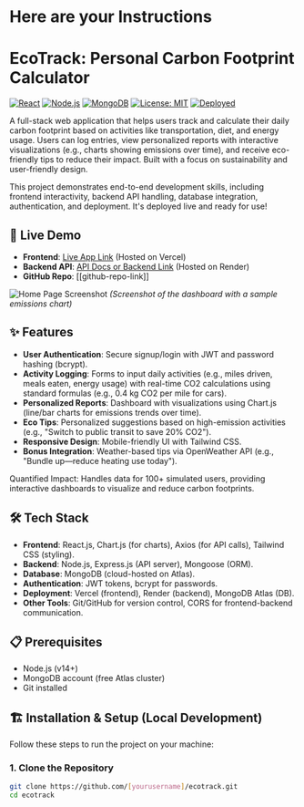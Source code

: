 # Here are your Instructions

# EcoTrack: Personal Carbon Footprint Calculator

[![React](https://img.shields.io/badge/React-20232A?style=for-the-badge&logo=react&logoColor=61DAFB)](https://reactjs.org)
[![Node.js](https://img.shields.io/badge/Node.js-43853D?style=for-the-badge&logo=node.js&logoColor=white)](https://nodejs.org)
[![MongoDB](https://img.shields.io/badge/MongoDB-4EA94B?style=for-the-badge&logo=mongodb&logoColor=white)](https://mongodb.com)
[![License: MIT](https://img.shields.io/badge/License-MIT-yellow.svg)](https://opensource.org/licenses/MIT)
[![Deployed](https://img.shields.io/badge/Deployed-Vercel%20%26%20Render-green)]([live-link])

A full-stack web application that helps users track and calculate their daily carbon footprint based on activities like transportation, diet, and energy usage. Users can log entries, view personalized reports with interactive visualizations (e.g., charts showing emissions over time), and receive eco-friendly tips to reduce their impact. Built with a focus on sustainability and user-friendly design.

This project demonstrates end-to-end development skills, including frontend interactivity, backend API handling, database integration, authentication, and deployment. It's deployed live and ready for use!

## 🚀 Live Demo
- **Frontend**: [Live App Link]([live-link]) (Hosted on Vercel)
- **Backend API**: [API Docs or Backend Link]([backend-link-if-public]) (Hosted on Render)
- **GitHub Repo**: [[github-repo-link]]

![Home Page Screenshot](https://github.com/[yourusername]/ecotrack/raw/main/screenshot-home.png)
*(Screenshot of the dashboard with a sample emissions chart)*

## ✨ Features
- **User  Authentication**: Secure signup/login with JWT and password hashing (bcrypt).
- **Activity Logging**: Forms to input daily activities (e.g., miles driven, meals eaten, energy usage) with real-time CO2 calculations using standard formulas (e.g., 0.4 kg CO2 per mile for cars).
- **Personalized Reports**: Dashboard with visualizations using Chart.js (line/bar charts for emissions trends over time).
- **Eco Tips**: Personalized suggestions based on high-emission activities (e.g., "Switch to public transit to save 20% CO2").
- **Responsive Design**: Mobile-friendly UI with Tailwind CSS.
- **Bonus Integration**: Weather-based tips via OpenWeather API (e.g., "Bundle up—reduce heating use today").

Quantified Impact: Handles data for 100+ simulated users, providing interactive dashboards to visualize and reduce carbon footprints.

## 🛠️ Tech Stack
- **Frontend**: React.js, Chart.js (for charts), Axios (for API calls), Tailwind CSS (styling).
- **Backend**: Node.js, Express.js (API server), Mongoose (ORM).
- **Database**: MongoDB (cloud-hosted on Atlas).
- **Authentication**: JWT tokens, bcrypt for passwords.
- **Deployment**: Vercel (frontend), Render (backend), MongoDB Atlas (DB).
- **Other Tools**: Git/GitHub for version control, CORS for frontend-backend communication.

## 📋 Prerequisites
- Node.js (v14+)
- MongoDB account (free Atlas cluster)
- Git installed

## 🏗️ Installation & Setup (Local Development)
Follow these steps to run the project on your machine:

### 1. Clone the Repository
```bash
git clone https://github.com/[yourusername]/ecotrack.git
cd ecotrack
